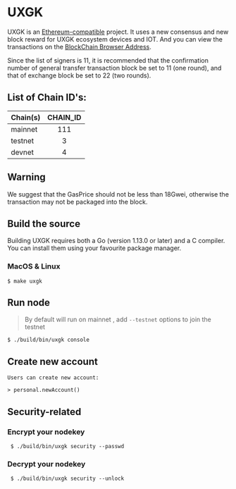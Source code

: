 # UXGK

UXGK is an [Ethereum-compatible](https://github.com/ethereum/go-ethereum) project. It uses a new consensus and new block reward for UXGK ecosystem devices and IOT. And you can view the transactions on the [
BlockChain Browser Address](http://chain.uxgk.com).


Since the list of signers is 11, it is recommended that the confirmation number of general transfer transaction block be set to 11 (one round), and that of exchange block be set to 22 (two rounds).

## List of Chain ID's:
| Chain(s)    |  CHAIN_ID  | 
| ----------  | :-----------:| 
| mainnet     | 111            | 
| testnet     | 3            | 
| devnet      | 4            | 

## Warning

We suggest that the GasPrice should not be less than 18Gwei, otherwise the transaction may not be packaged into the block.

## Build the source 

Building UXGK requires both a Go (version 1.13.0 or later) and a C compiler. You can install them using your favourite package manager.

### MacOS & Linux

```
$ make uxgk
```

## Run node 

> By default will run on mainnet , add `--testnet` options to join the testnet

    $ ./build/bin/uxgk console
    
## Create new account
    Users can create new account:

    > personal.newAccount()

## Security-related 
  
### Encrypt your nodekey

     $ ./build/bin/uxgk security --passwd
     
### Decrypt your nodekey

     $ ./build/bin/uxgk security --unlock
     
